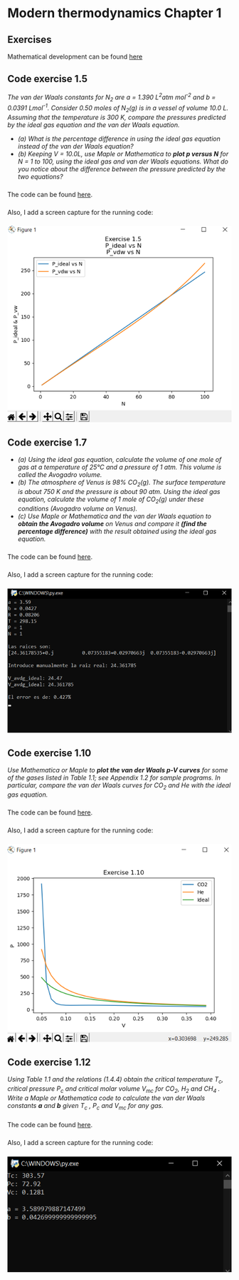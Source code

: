 # Modern thermodynamics Chapter 1

## Exercises
Mathematical development can be found [here](https://github.com/Edgar-La/Thermodynamics/blob/master/Basic_concepts/Exercises.pdf)

## Code exercise 1.5
_The van der Waals constants for N<sub>2</sub> are a = 1.390 L<sup>2</sup>atm mol<sup>-2</sup> and b = 0.0391 Lmol<sup>-1</sup>. Consider 0.50 moles of N<sub>2</sub>(g) is in a vessel of volume 10.0 L. Assuming that the temperature is 300 K, compare the pressures predicted by the ideal gas equation and the van der Waals equation._
* _(a) What is the percentage difference in using the ideal gas equation instead of the van der Waals equation?_
* _(b) Keeping V = 10.0L, use Maple or Mathematica to __plot p versus N__ for N = 1 to 100, using the ideal gas and van der Waals equations. What do you notice about the difference between the pressure predicted by the two equations?_
###
The code can be found [here](https://github.com/Edgar-La/Thermodynamics/blob/master/Basic_concepts/1_5.py).
###
Also, I add a screen capture for the running code:
### 
![ex 1.5](https://github.com/Edgar-La/Thermodynamics/blob/master/Basic_concepts/img_1_5.png)

## Code exercise 1.7
* _(a) Using the ideal gas equation, calculate the volume of one mole of gas at a temperature of 25°C and a pressure of 1 atm. This volume is called the Avogadro volume._
* _(b) The atmosphere of Venus is 98% CO<sub>2</sub>(g). The surface temperature is about 750 K and the pressure is about 90 atm. Using the ideal gas equation, calculate the volume of 1 mole of CO<sub>2</sub>(g) under these conditions (Avogadro volume on Venus)._
* _(c) Use Maple or Mathematica and the van der Waals equation to __obtain the Avogadro volume__ on Venus and compare it __(find the percentage difference)__ with the result obtained using the ideal gas equation._
###
The code can be found [here](https://github.com/Edgar-La/Thermodynamics/blob/master/Basic_concepts/1_7.py).
###
Also, I add a screen capture for the running code:
### 
![ex 1.7](https://github.com/Edgar-La/Thermodynamics/blob/master/Basic_concepts/img_1_7.png)

## Code exercise 1.10
_Use Mathematica or Maple to __plot the van der Waals p-V curves__ for some of the gases listed in Table 1.1; see Appendix 1.2 for sample programs. In particular, compare the van der Waals curves for CO<sub>2</sub> and He with the ideal gas equation._
###
The code can be found [here](https://github.com/Edgar-La/Thermodynamics/blob/master/Basic_concepts/1_10.py).
###
Also, I add a screen capture for the running code:
### 
![ex 1.10](https://github.com/Edgar-La/Thermodynamics/blob/master/Basic_concepts/img_1_10.png)

## Code exercise 1.12
_Using Table 1.1 and the relations (1.4.4) obtain the critical temperature T<sub>c</sub>, critical pressure P<sub>c</sub> and critical molar volume V<sub>mc</sub> for CO<sub>2</sub>, H<sub>2</sub> and CH<sub>4</sub> . Write a Maple or Mathematica code to calculate the van der Waals constants __a__ and __b__ given T<sub>c</sub> , P<sub>c</sub> and V<sub>mc</sub> for any gas._
###
The code can be found [here](https://github.com/Edgar-La/Thermodynamics/blob/master/Basic_concepts/1_12.py).
###
Also, I add a screen capture for the running code:
### 
![ex 1.12](https://github.com/Edgar-La/Thermodynamics/blob/master/Basic_concepts/img_1_12.png)
